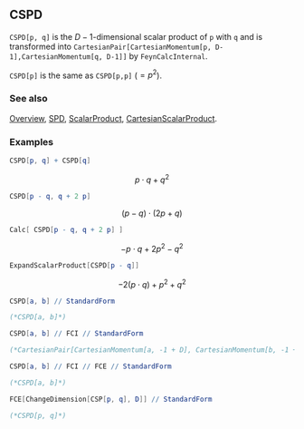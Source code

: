 ## CSPD

`CSPD[p, q]` is the $D-1$-dimensional scalar product of `p` with `q` and is transformed into `CartesianPair[CartesianMomentum[p, D-1],CartesianMomentum[q, D-1]]` by `FeynCalcInternal`.

`CSPD[p]` is the same as `CSPD[p,p]` ($=p^2$).

### See also

[Overview](Extra/FeynCalc.md), [SPD](SPD.md), [ScalarProduct](ScalarProduct.md), [CartesianScalarProduct](CartesianScalarProduct.md).

### Examples

```mathematica
CSPD[p, q] + CSPD[q]
```

$$p\cdot q+q^2$$

```mathematica
CSPD[p - q, q + 2 p]
```

$$(p-q)\cdot (2 p+q)$$

```mathematica
Calc[ CSPD[p - q, q + 2 p] ]
```

$$-p\cdot q+2 p^2-q^2$$

```mathematica
ExpandScalarProduct[CSPD[p - q]]
```

$$-2 (p\cdot q)+p^2+q^2$$

```mathematica
CSPD[a, b] // StandardForm

(*CSPD[a, b]*)
```

```mathematica
CSPD[a, b] // FCI // StandardForm

(*CartesianPair[CartesianMomentum[a, -1 + D], CartesianMomentum[b, -1 + D]]*)
```

```mathematica
CSPD[a, b] // FCI // FCE // StandardForm

(*CSPD[a, b]*)
```

```mathematica
FCE[ChangeDimension[CSP[p, q], D]] // StandardForm

(*CSPD[p, q]*)
```
